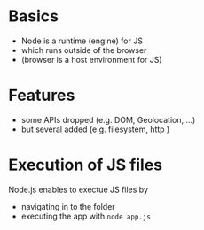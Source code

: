 # Basics

- Node is a runtime (engine) for JS
- which runs outside of the browser
- (browser is a host environment for JS)

# Features

- some APIs dropped (e.g. DOM, Geolocation, ...)
- but several added (e.g. filesystem, http )

# Execution of JS files

Node.js enables to exectue JS files by

- navigating in to the folder
- executing the app with `node app.js`
